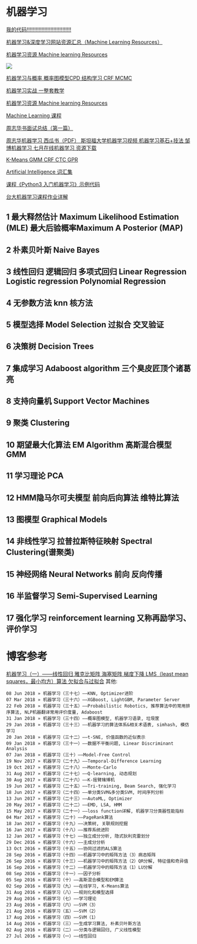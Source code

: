 # 机器学习
[我的代码!!!!!!!!!!!!!!!!!!!!!!!!!!!!!!](https://github.com/Ewenwan/PyML)

[机器学习&深度学习网站资源汇总（Machine Learning Resources） ](https://github.com/Ewenwan/mlhub123)

[机器学习资源 Machine learning Resources](https://github.com/Ewenwan/MachineLearning-1)

![](http://antkillerfarm.github.io/images/article/ML.jpg)

[机器学习与概率 概率图模型CPD 结构学习 CRF MCMC ](https://www.cnblogs.com/ironstark/category/765694.html)


[机器学习实战 一整套教学 ](https://github.com/Ewenwan/MachineLearning)

[机器学习资源 Machine learning Resources](https://github.com/Ewenwan/MachineLearning-1)

[Machine Learning 课程](https://www.cs.cmu.edu/~aarti/Class/10701/lecs.html)

[周志华书面试总结（第一篇）](https://blog.csdn.net/qq_19645269/article/details/79636219)

[周志华机器学习 西瓜书（PDF） 斯坦福大学机器学习视频 机器学习基石+技法 邹博机器学习 七月在线机器学习 资源下载](https://blog.csdn.net/qq_34731703/article/details/78790752)

[K-Means GMM  CRF  CTC GPR ](https://github.com/Ewenwan/ml-tutorial)

[Artificial Intelligence 词汇集](https://jiqizhixin.github.io/AI-Terminology-page/)

[课程《Python3 入门机器学习》示例代码](https://github.com/liuyubobobo/Play-Leetcode)

[台大机器学习课程作业详解 ](https://github.com/Ewenwan/ML-Foundation-and-ML-Techniques)

## 1 最大释然估计  Maximum Likelihood Estimation (MLE)  最大后验概率Maximum A Posterior (MAP) 
## 2 朴素贝叶斯 Naive Bayes
## 3 线性回归 逻辑回归 多项式回归 Linear Regression Logistic regression  Polynomial Regression 
## 4 无参数方法 knn 核方法
## 5 模型选择 Model Selection   过拟合  交叉验证
## 6 决策树 Decision Trees 
## 7 集成学习 Adaboost algorithm 三个臭皮匠顶个诸葛亮
## 8 支持向量机 	Support Vector Machines 
## 9 聚类 Clustering
## 10 期望最大化算法 EM Algorithm 高斯混合模型  GMM
## 11 学习理论 PCA 
## 12 HMM隐马尔可夫模型 前向后向算法 维特比算法 
## 13 图模型  Graphical Models
## 14 非线性学习 拉普拉斯特征映射  Spectral Clustering(谱聚类) 
## 15 神经网络 Neural Networks 前向 反向传播
## 16 半监督学习 Semi-Supervised Learning
## 17 强化学习 reinforcement learning 又称再励学习、评价学习


# 博客参考
[机器学习（一）——线性回归 雅克比矩阵 海塞矩阵 梯度下降 LMS（least mean squares，最小均方）算法 欠拟合与过拟合](http://antkillerfarm.github.io/ml/2016/07/27/Machine_Learning.html)
其他:

    08 Jun 2018 » 机器学习（三十七）——KNN, Optimizer进阶
    07 Mar 2018 » 机器学习（三十六）——XGBoost, LightGBM, Parameter Server
    22 Feb 2018 » 机器学习（三十五）——Probabilistic Robotics, 推荐算法中的常用排序算法, NLP机器翻译常用评价度量, Adaboost
    31 Jan 2018 » 机器学习（三十四）——概率图模型, 机器学习语录, 垃圾筐
    29 Jan 2018 » 机器学习（三十三）——机器学习的算法体系&相关术语表, simhash, 模仿学习
    20 Jan 2018 » 机器学习（三十二）——t-SNE, 价值函数的近似表示
    09 Jan 2018 » 机器学习（三十一）——数据不平衡问题, Linear Discriminant Analysis
    07 Jan 2018 » 机器学习（三十）——Model-Free Control
    19 Nov 2017 » 机器学习（二十九）——Temporal-Difference Learning
    19 Oct 2017 » 机器学习（二十八）——Monte-Carlo
    31 Aug 2017 » 机器学习（二十七）——Q-learning, 动态规划
    30 Aug 2017 » 机器学习（二十六）——K-摇臂赌博机
    19 Jun 2017 » 机器学习（二十五）——Tri-training, Beam Search, 强化学习
    18 Jun 2017 » 机器学习（二十四）——单分类SVM&多分类SVM, 时间序列分析
    13 Jun 2017 » 机器学习（二十三）——AutoML, Optimizer
    20 May 2017 » 机器学习（二十二）——EMD, LSA, HMM
    15 May 2017 » 机器学习（二十一）——loss function详解, 机器学习分类器性能指标
    04 Mar 2017 » 机器学习（二十）——PageRank算法
    18 Jan 2017 » 机器学习（十九）——决策树, 关联规则挖掘
    16 Jan 2017 » 机器学习（十八）——推荐系统进阶
    12 Jan 2017 » 机器学习（十七）——独立成分分析, 隐式狄利克雷划分
    29 Dec 2016 » 机器学习（十六）——主成分分析
    13 Oct 2016 » 机器学习（十五）——协同过滤的ALS算法
    28 Sep 2016 » 机器学习（十四）——机器学习中的矩阵方法（3）病态矩阵
    26 Sep 2016 » 机器学习（十三）——机器学习中的矩阵方法（2）QR分解, 特征值和奇异值
    16 Sep 2016 » 机器学习（十二）——机器学习中的矩阵方法（1）LU分解
    08 Sep 2016 » 机器学习（十一）——因子分析
    05 Sep 2016 » 机器学习（十）——高斯混合模型和EM算法
    02 Sep 2016 » 机器学习（九）——在线学习, K-Means算法
    31 Aug 2016 » 机器学习（八）——规则化和模型选择
    29 Aug 2016 » 机器学习（七）——学习理论
    23 Aug 2016 » 机器学习（六）——SVM（3）
    21 Aug 2016 » 机器学习（五）——SVM（2）
    17 Aug 2016 » 机器学习（四）——SVM（1）
    14 Aug 2016 » 机器学习（三）——生成学习算法, 朴素贝叶斯方法
    02 Aug 2016 » 机器学习（二）——分类与逻辑回归, 广义线性模型
    27 Jul 2016 » 机器学习（一）——线性回归
    
